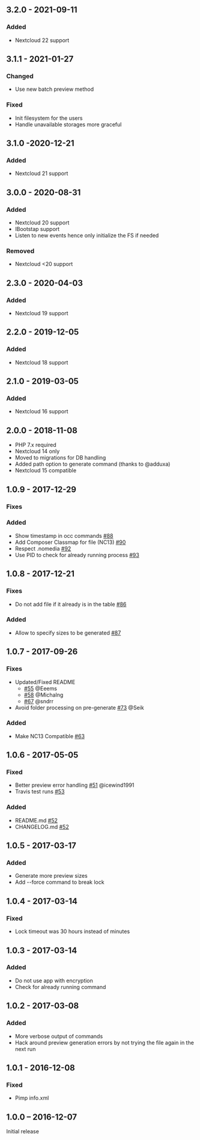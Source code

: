 ## 3.2.0 - 2021-09-11
### Added
- Nextcloud 22 support

## 3.1.1 - 2021-01-27
### Changed
- Use new batch preview method

### Fixed
- Init filesystem for the users
- Handle unavailable storages more graceful

## 3.1.0 -2020-12-21
### Added
- Nextcloud 21 support

## 3.0.0 - 2020-08-31
### Added
- Nextcloud 20 support
- IBootstap support
- Listen to new events hence only initialize the FS if needed

### Removed
- Nextcloud <20 support

## 2.3.0 - 2020-04-03
### Added
- Nextcloud 19 support

## 2.2.0 - 2019-12-05
### Added
- Nextcloud 18 support

## 2.1.0 - 2019-03-05
### Added
- Nextcloud 16 support

## 2.0.0 - 2018-11-08

- PHP 7.x required
- Nextcloud 14 only
- Moved to migrations for DB handling
- Added path option to generate command (thanks to @adduxa)
- Nextcloud 15 compatible

## 1.0.9 - 2017-12-29

### Fixes

### Added
- Show timestamp in occ commands [#88](https://github.com/rullzer/previewgenerator/pull/88)
- Add Composer Classmap for file (NC13) [#90](https://github.com/rullzer/previewgenerator/pull/90)
- Respect .nomedia [#92](https://github.com/rullzer/previewgenerator/pull/92)
- Use PID to check for already running process [#93](https://github.com/rullzer/previewgenerator/pull/93)

## 1.0.8 - 2017-12-21

### Fixes
- Do not add file if it already is in the table [#86](https://github.com/rullzer/previewgenerator/pull/86)

### Added
- Allow to specify sizes to be generated [#87](https://github.com/rullzer/previewgenerator/pull/86)

## 1.0.7 - 2017-09-26

### Fixes
- Updated/Fixed README
  - [#55](https://github.com/rullzer/previewgenerator/pull/55) @Eeems
  - [#58](https://github.com/rullzer/previewgenerator/pull/58) @MichaIng
  - [#67](https://github.com/rullzer/previewgenerator/pull/67) @sndrr
- Avoid folder processing on pre-generate [#73](https://github.com/rullzer/previewgenerator/pull/73) @Seik

### Added
- Make NC13 Compatible [#63](https://github.com/rullzer/previewgenerator/pull/63)

## 1.0.6 - 2017-05-05

### Fixed
- Better preview error handling [#51](https://github.com/rullzer/previewgenerator/pull/51) @icewind1991 
- Travis test runs [#53](https://github.com/rullzer/previewgenerator/pull/53)

### Added
- README.md [#52](https://github.com/rullzer/previewgenerator/pull/52)
- CHANGELOG.md [#52](https://github.com/rullzer/previewgenerator/pull/52)

## 1.0.5 - 2017-03-17

### Added
- Generate more preview sizes
- Add --force command to break lock

## 1.0.4 - 2017-03-14

### Fixed
- Lock timeout was 30 hours instead of minutes

## 1.0.3 - 2017-03-14

### Added
- Do not use app with encryption
- Check for already running command

## 1.0.2 - 2017-03-08

### Added
- More verbose output of commands
- Hack around preview generation errors by not trying the file again in the next run

## 1.0.1 - 2016-12-08

### Fixed
- Pimp info.xml

## 1.0.0 – 2016-12-07
Initial release
